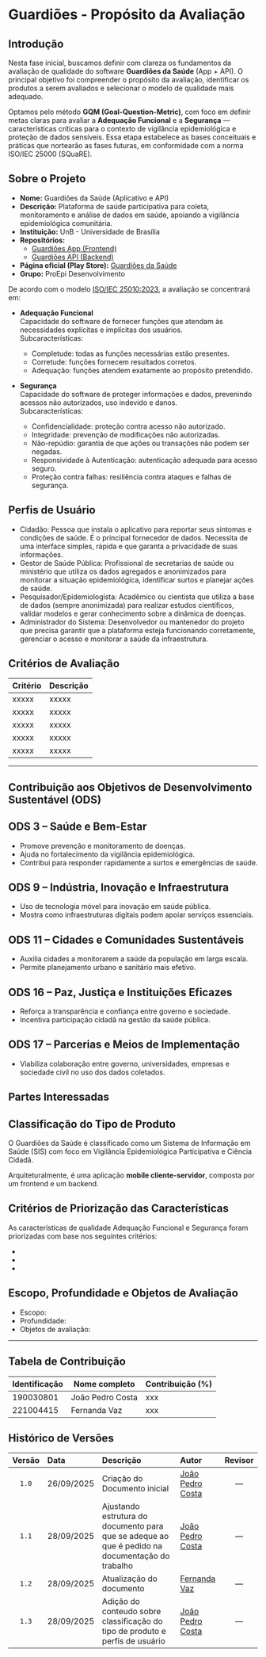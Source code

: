 # **Guardiões - Propósito da Avaliação**

## Introdução

Nesta fase inicial, buscamos definir com clareza os fundamentos da avaliação de qualidade do software **Guardiões da Saúde** (App + API). O principal objetivo foi compreender o propósito da avaliação, identificar os produtos a serem avaliados e selecionar o modelo de qualidade mais adequado.

Optamos pelo método **GQM (Goal-Question-Metric)**, com foco em definir metas claras para avaliar a **Adequação Funcional** e a **Segurança** — características críticas para o contexto de vigilância epidemiológica e proteção de dados sensíveis. Essa etapa estabelece as bases conceituais e práticas que nortearão as fases futuras, em conformidade com a norma ISO/IEC 25000 (SQuaRE).

## Sobre o Projeto

- **Nome:** Guardiões da Saúde (Aplicativo e API)  
- **Descrição:** Plataforma de saúde participativa para coleta, monitoramento e análise de dados em saúde, apoiando a vigilância epidemiológica comunitária.  
- **Instituição:** UnB - Universidade de Brasília 
- **Repositórios:**  
  - [Guardiões App (Frontend)](https://github.com/ProEpiDesenvolvimento/guardioes-app)  
  - [Guardiões API (Backend)](https://github.com/ProEpiDesenvolvimento/guardioes-api)  
- **Página oficial (Play Store):** [Guardiões da Saúde](https://play.google.com/store/apps/details?id=com.guardioesapp&hl=pt_BR)  
- **Grupo:** ProEpi Desenvolvimento  

De acordo com o modelo [ISO/IEC 25010:2023](https://cdn.standards.iteh.ai/samples/35733/2ca18b477b7845a5b8cae39d6de0c098/ISO-IEC-25010-2011.pdf), a avaliação se concentrará em:

- **Adequação Funcional**  
  Capacidade do software de fornecer funções que atendam às necessidades explícitas e implícitas dos usuários.  
  Subcaracterísticas:  
    - Completude: todas as funções necessárias estão presentes.  
    - Corretude: funções fornecem resultados corretos.  
    - Adequação: funções atendem exatamente ao propósito pretendido.

- **Segurança**  
  Capacidade do software de proteger informações e dados, prevenindo acessos não autorizados, uso indevido e danos.  
  Subcaracterísticas:  
    - Confidencialidade: proteção contra acesso não autorizado.  
    - Integridade: prevenção de modificações não autorizadas.  
    - Não-repúdio: garantia de que ações ou transações não podem ser negadas.  
    - Responsividade à Autenticação: autenticação adequada para acesso seguro.  
    - Proteção contra falhas: resiliência contra ataques e falhas de segurança.



## Perfis de Usuário

- Cidadão: Pessoa que instala o aplicativo para reportar seus sintomas e condições de saúde. É o principal fornecedor de dados. Necessita de uma interface simples, rápida e que garanta a privacidade de suas informações.
- Gestor de Saúde Pública: Profissional de secretarias de saúde ou ministério que utiliza os dados agregados e anonimizados para monitorar a situação epidemiológica, identificar surtos e planejar ações de saúde.
- Pesquisador/Epidemiologista: Acadêmico ou cientista que utiliza a base de dados (sempre anonimizada) para realizar estudos científicos, validar modelos e gerar conhecimento sobre a dinâmica de doenças.
- Administrador do Sistema: Desenvolvedor ou mantenedor do projeto que precisa garantir que a plataforma esteja funcionando corretamente, gerenciar o acesso e monitorar a saúde da infraestrutura.

## Critérios de Avaliação

| **Critério** | **Descrição** |
|:----------------|:----------------|
| xxxxx | xxxxx |
| xxxxx | xxxxx |
| xxxxx | xxxxx |
| xxxxx | xxxxx |
| xxxxx | xxxxx |

---

## Contribuição aos Objetivos de Desenvolvimento Sustentável (ODS)
## ODS 3 – Saúde e Bem-Estar
- Promove prevenção e monitoramento de doenças.  
- Ajuda no fortalecimento da vigilância epidemiológica.  
- Contribui para responder rapidamente a surtos e emergências de saúde.  

## ODS 9 – Indústria, Inovação e Infraestrutura
- Uso de tecnologia móvel para inovação em saúde pública.  
- Mostra como infraestruturas digitais podem apoiar serviços essenciais.  

## ODS 11 – Cidades e Comunidades Sustentáveis
- Auxilia cidades a monitorarem a saúde da população em larga escala.  
- Permite planejamento urbano e sanitário mais efetivo.  

## ODS 16 – Paz, Justiça e Instituições Eficazes
- Reforça a transparência e confiança entre governo e sociedade.  
- Incentiva participação cidadã na gestão da saúde pública.  

## ODS 17 – Parcerias e Meios de Implementação
- Viabiliza colaboração entre governo, universidades, empresas e sociedade civil no uso dos dados coletados.

## Partes Interessadas  

## Classificação do Tipo de Produto  

O Guardiões da Saúde é classificado como um Sistema de Informação em Saúde (SIS) com foco em Vigilância Epidemiológica Participativa e Ciência Cidadã.

Arquiteturalmente, é uma aplicação **mobile cliente-servidor**, composta por um frontend e um backend.

## Critérios de Priorização das Características

As características de qualidade Adequação Funcional e Segurança foram priorizadas com base nos seguintes critérios:

-
-
-

## Escopo, Profundidade e Objetos de Avaliação  

- Escopo:
- Profundidade:
- Objetos de avaliação:


---

## Tabela de Contribuição
| Identificação   | Nome completo     | Contribuição (%) |
|-----------------|-----------------|-----------------|
| 190030801       | João Pedro Costa | xxx             |
| 221004415       | Fernanda Vaz     | xxx             |

## Histórico de Versões

| Versão | Data       | Descrição                                                   | Autor | Revisor |
|:------:|:----------|:------------------------------------------------------------|:-----|:-------:|
| `1.0`  | 26/09/2025 | Criação do Documento inicial                                | [João Pedro Costa](https://github.com/johnaopedro) | — |
| `1.1`  | 28/09/2025 | Ajustando estrutura do documento para que se adeque ao que é pedido na documentação do trabalho | [João Pedro Costa](https://github.com/johnaopedro) | — |
| `1.2`  | 28/09/2025 | Atualização do documento                                     | [Fernanda Vaz](https://github.com/Fernandavazgit1) | — |
| `1.3`  | 28/09/2025 | Adição do conteudo sobre classificação do tipo de produto e perfis de usuário | [João Pedro Costa](https://github.com/johnaopedro) | — |
